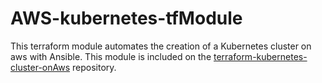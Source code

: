 AWS-kubernetes-tfModule
=============

This terraform module automates the creation of a Kubernetes cluster on aws with Ansible.
This module is included on the [terraform-kubernetes-cluster-onAws](https://https://github.com/mbageri/terraform-kubernetes-cluster-onAws) repository.
